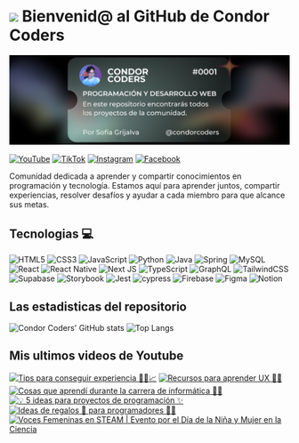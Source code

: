 # <img src="https://media.giphy.com/media/lGhBlBMIN2XsEteTN3/giphy.gif" width="100"/> Bienvenid@ al GitHub de Condor Coders

![Banner de Condor Coders](banner-github-condor-coders.png)

[![YouTube](https://img.shields.io/badge/YouTube-%23FF0000.svg?style=for-the-badge&logo=YouTube&logoColor=white)](https://www.youtube.com/@condorcoders)
[![TikTok](https://img.shields.io/badge/TikTok-%23000000.svg?style=for-the-badge&logo=TikTok&logoColor=white)](https://www.tiktok.com/@condorcoders)
[![Instagram](https://img.shields.io/badge/Instagram-%23E4405F.svg?style=for-the-badge&logo=Instagram&logoColor=white)](https://www.instagram.com/condorcoders/)
[![Facebook](https://img.shields.io/badge/Facebook-%231877F2.svg?style=for-the-badge&logo=Facebook&logoColor=white)](https://www.facebook.com/condorcoders/)

Comunidad dedicada a aprender y compartir conocimientos en programación y tecnología. Estamos aquí para aprender juntos, compartir experiencias, resolver desafíos y ayudar a cada miembro para que alcance sus metas.

## Tecnologias 💻
![HTML5](https://img.shields.io/badge/html5-%23E34F26.svg?style=for-the-badge&logo=html5&logoColor=white)
![CSS3](https://img.shields.io/badge/css3-%231572B6.svg?style=for-the-badge&logo=css3&logoColor=white)
![JavaScript](https://img.shields.io/badge/javascript-%23323330.svg?style=for-the-badge&logo=javascript&logoColor=%23F7DF1E)
![Python](https://img.shields.io/badge/python-3670A0?style=for-the-badge&logo=python&logoColor=ffdd54)
![Java](https://img.shields.io/badge/java-%23ED8B00.svg?style=for-the-badge&logo=openjdk&logoColor=white)
![Spring](https://img.shields.io/badge/spring-%236DB33F.svg?style=for-the-badge&logo=spring&logoColor=white)
![MySQL](https://img.shields.io/badge/mysql-%2300f.svg?style=for-the-badge&logo=mysql&logoColor=white)
<br/>
![React](https://img.shields.io/badge/react-%2320232a.svg?style=for-the-badge&logo=react&logoColor=%2361DAFB)
![React Native](https://img.shields.io/badge/react_native-%2320232a.svg?style=for-the-badge&logo=react&logoColor=%2361DAFB)
![Next JS](https://img.shields.io/badge/Next-black?style=for-the-badge&logo=next.js&logoColor=white)
![TypeScript](https://img.shields.io/badge/typescript-%23007ACC.svg?style=for-the-badge&logo=typescript&logoColor=white)
![GraphQL](https://img.shields.io/badge/-GraphQL-E10098?style=for-the-badge&logo=graphql&logoColor=white)
![TailwindCSS](https://img.shields.io/badge/tailwindcss-%2338B2AC.svg?style=for-the-badge&logo=tailwind-css&logoColor=white)
<br/>
![Supabase](https://img.shields.io/badge/Supabase-3ECF8E?style=for-the-badge&logo=supabase&logoColor=white)
![Storybook](https://img.shields.io/badge/-Storybook-FF4785?style=for-the-badge&logo=storybook&logoColor=white)
![Jest](https://img.shields.io/badge/-jest-%23C21325?style=for-the-badge&logo=jest&logoColor=white)
![cypress](https://img.shields.io/badge/-cypress-%23E5E5E5?style=for-the-badge&logo=cypress&logoColor=058a5e)
![Firebase](https://img.shields.io/badge/Firebase-039BE5?style=for-the-badge&logo=Firebase&logoColor=white)
![Figma](https://img.shields.io/badge/figma-%23F24E1E.svg?style=for-the-badge&logo=figma&logoColor=white)
![Notion](https://img.shields.io/badge/Notion-%23000000.svg?style=for-the-badge&logo=notion&logoColor=white)

## Las estadisticas del repositorio
![Condor Coders' GitHub stats](https://github-readme-stats.vercel.app/api?username=condorcoders&show_icons=true&theme=dark) ![Top Langs](https://github-readme-stats.vercel.app/api/top-langs/?username=condorcoders&layout=compact&theme=dark)

## Mis ultimos videos de Youtube
<!-- BEGIN YOUTUBE-CARDS -->
[![Tips para conseguir experiencia 🧑‍💻📈](https://ytcards.demolab.com/?id=KT9YJUbDNgI&title=Tips+para+conseguir+experiencia+%F0%9F%A7%91%E2%80%8D%F0%9F%92%BB%F0%9F%93%88&lang=en&timestamp=1710442999&background_color=%230d1117&title_color=%23ffffff&stats_color=%23dedede&max_title_lines=1&width=250&border_radius=5 "Tips para conseguir experiencia 🧑‍💻📈")](https://www.youtube.com/watch?v=KT9YJUbDNgI)
[![Recursos para aprender UX 🎨✨](https://ytcards.demolab.com/?id=QdSVk-5IQUo&title=Recursos+para+aprender+UX+%F0%9F%8E%A8%E2%9C%A8&lang=en&timestamp=1709932186&background_color=%230d1117&title_color=%23ffffff&stats_color=%23dedede&max_title_lines=1&width=250&border_radius=5 "Recursos para aprender UX 🎨✨")](https://www.youtube.com/watch?v=QdSVk-5IQUo)
[![Cosas que aprendí durante la carrera de informática 👩‍💻](https://ytcards.demolab.com/?id=Hb2nuimLb8g&title=Cosas+que+aprend%C3%AD+durante+la+carrera+de+inform%C3%A1tica+%F0%9F%91%A9%E2%80%8D%F0%9F%92%BB&lang=en&timestamp=1709837252&background_color=%230d1117&title_color=%23ffffff&stats_color=%23dedede&max_title_lines=1&width=250&border_radius=5 "Cosas que aprendí durante la carrera de informática 👩‍💻")](https://www.youtube.com/watch?v=Hb2nuimLb8g)
[![💡 5 ideas para proyectos de programación ✨](https://ytcards.demolab.com/?id=rR3Yiev2GcQ&title=%F0%9F%92%A1+5+ideas+para+proyectos+de+programaci%C3%B3n+%E2%9C%A8&lang=en&timestamp=1708707644&background_color=%230d1117&title_color=%23ffffff&stats_color=%23dedede&max_title_lines=1&width=250&border_radius=5 "💡 5 ideas para proyectos de programación ✨")](https://www.youtube.com/watch?v=rR3Yiev2GcQ)
[![Ideas de regalos 🎁  para programadores 🧑‍💻](https://ytcards.demolab.com/?id=PE_vmXxKWbc&title=Ideas+de+regalos+%F0%9F%8E%81++para+programadores+%F0%9F%A7%91%E2%80%8D%F0%9F%92%BB&lang=en&timestamp=1708621226&background_color=%230d1117&title_color=%23ffffff&stats_color=%23dedede&max_title_lines=1&width=250&border_radius=5 "Ideas de regalos 🎁  para programadores 🧑‍💻")](https://www.youtube.com/watch?v=PE_vmXxKWbc)
[![Voces Femeninas en STEAM |  Evento por el Día de la Niña y Mujer en la Ciencia](https://ytcards.demolab.com/?id=6lEdeamp-J8&title=Voces+Femeninas+en+STEAM+%7C++Evento+por+el+D%C3%ADa+de+la+Ni%C3%B1a+y+Mujer+en+la+Ciencia&lang=en&timestamp=1707611048&background_color=%230d1117&title_color=%23ffffff&stats_color=%23dedede&max_title_lines=1&width=250&border_radius=5 "Voces Femeninas en STEAM |  Evento por el Día de la Niña y Mujer en la Ciencia")](https://www.youtube.com/watch?v=6lEdeamp-J8)
<!-- END YOUTUBE-CARDS -->
